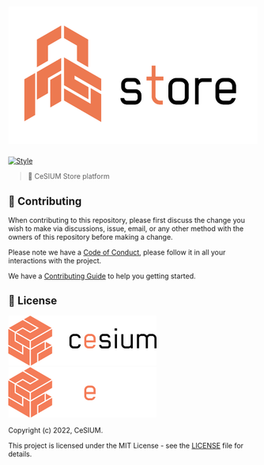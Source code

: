 <h1 align="center">
  <a href="https://store.cesium.di.uminho.pt">
    <img src="priv/static/images/store-banner.png">
  </a>
</h1>

[![Style][style-status]][style-workflow]

> :shopping_cart: CeSIUM Store platform

## 🤝 Contributing

When contributing to this repository, please first discuss the change you wish
to make via discussions, issue, email, or any other method with the owners of
this repository before making a change.

Please note we have a [Code of Conduct][code_of_conduct], please follow it
in all your interactions with the project.

We have a [Contributing Guide][contributing] to help you getting started.

## 📝 License

<img src=".github/brand/cesium-DARK.svg#gh-light-mode-only" width="300">
<img src=".github/brand/cesium-LIGHT.svg#gh-dark-mode-only" width="300">

Copyright (c) 2022, CeSIUM.

This project is licensed under the MIT License - see the [LICENSE][license]
file for details.

[style-status]: https://github.com/cesium/store/actions/workflows/style.yml/badge.svg
[style-workflow]: https://github.com/cesium/store/actions/workflows/style.yml/badge.svg

[code_of_conduct]: CODE_OF_CONDUCT.md
[contributing]: CONTRIBUTING.md
[license]: LICENSE.txt